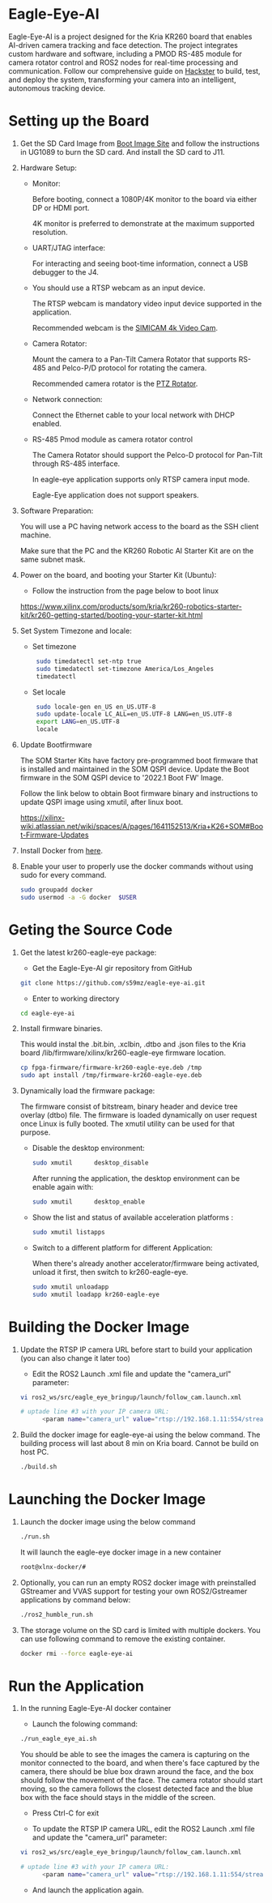 # Eagle-Eye-AI

Eagle-Eye-AI is a project designed for the Kria KR260 board that enables AI-driven camera tracking and face detection. The project integrates custom hardware and software, including a PMOD RS-485 module for camera rotator control and ROS2 nodes for real-time processing and communication. Follow our comprehensive guide on [Hackster](https://www.hackster.io/matjaz4) to build, test, and deploy the system, transforming your camera into an intelligent, autonomous tracking device.

# Setting up the Board

1. Get the SD Card Image from [Boot Image Site](https://ubuntu.com/download/amd-xilinx) and follow the instructions in UG1089 to burn the SD card. And install the SD card to J11.

2. Hardware Setup:

    * Monitor:
    
      Before booting, connect a 1080P/4K monitor to the board via either DP or HDMI port.

      4K monitor is preferred to demonstrate at the maximum supported resolution.

    * UART/JTAG interface:
    
      For interacting and seeing boot-time information, connect a USB debugger to the J4.
    
    * You should use a RTSP webcam as an input device.
    
      The RTSP webcam is mandatory video input device supported in the application.

      Recommended webcam is the [SIMICAM 4k Video Cam](https://a.aliexpress.com/_EznpRub).

    * Camera Rotator:

      Mount the camera to a Pan-Tilt Camera Rotator that supports RS-485 and Pelco-P/D protocol for rotating the camera.

      Recommended camera rotator is the [PTZ Rotator](https://a.aliexpress.com/_EvhGQMB).
      
    * Network connection:
    
      Connect the Ethernet cable to your local network with DHCP enabled.

    * RS-485 Pmod module as camera rotator control 

      The Camera Rotator should support the Pelco-D protocol for Pan-Tilt through RS-485 interface.
      
      In eagle-eye application supports only RTSP camera input mode.

      Eagle-Eye application does not support speakers.
    
3. Software Preparation:

    You will use a PC having network access to the board as the SSH client machine.

    Make sure that the PC and the KR260 Robotic AI Starter Kit are on the same subnet mask.

4. Power on the board, and booting your Starter Kit (Ubuntu):

   * Follow the instruction from the page below to boot linux

  	https://www.xilinx.com/products/som/kria/kr260-robotics-starter-kit/kr260-getting-started/booting-your-starter-kit.html

5. Set System Timezone and locale:

    * Set timezone

       ```bash
		sudo timedatectl set-ntp true
		sudo timedatectl set-timezone America/Los_Angeles
		timedatectl
       ```
	
	* Set locale

       ```bash
		sudo locale-gen en_US en_US.UTF-8
		sudo update-locale LC_ALL=en_US.UTF-8 LANG=en_US.UTF-8
		export LANG=en_US.UTF-8
		locale
       ```

6. Update Bootfirmware

    The SOM Starter Kits have factory pre-programmed boot firmware that is installed and maintained in the SOM QSPI device. Update the Boot firmware in the SOM QSPI device to '2022.1 Boot FW' Image.

    Follow the link below to obtain Boot firmware binary and instructions to update QSPI image using xmutil, after linux boot.  

    https://xilinx-wiki.atlassian.net/wiki/spaces/A/pages/1641152513/Kria+K26+SOM#Boot-Firmware-Updates

7. Install Docker from [here](https://docs.docker.com/engine/install/ubuntu/).

9. Enable your user to properly use the docker commands without using sudo for every command. 

    ```bash
    sudo groupadd docker
    sudo usermod -a -G docker  $USER
	```

# Geting the Source Code

1. Get the latest kr260-eagle-eye package:

	* Get the Eagle-Eye-AI gir repository from GitHub

    ```bash
    git clone https://github.com/s59mz/eagle-eye-ai.git
    ```

	* Enter to working directory

    ```bash
    cd eagle-eye-ai
    ```

2. Install firmware binaries.

   This would instal the .bit.bin, .xclbin, .dtbo and .json files to the Kria board /lib/firmware/xilinx/kr260-eagle-eye firmware location.

    ```bash
    cp fpga-firmware/firmware-kr260-eagle-eye.deb /tmp
    sudo apt install /tmp/firmware-kr260-eagle-eye.deb
    ```

3. Dynamically load the firmware package:

    The firmware consist of bitstream, binary header and device tree overlay (dtbo) file. The firmware is loaded dynamically on user request once Linux is fully booted. The xmutil utility can be used for that purpose.

    * Disable the desktop environment:

       ```bash
       sudo xmutil      desktop_disable
       ```

       After running the application, the desktop environment can be enable again with:

       ```bash
       sudo xmutil      desktop_enable
       ```

    * Show the list and status of available acceleration platforms :

       ```bash
      sudo xmutil listapps
        ```

    * Switch to a different platform for different Application:

       When there's already another accelerator/firmware being activated, unload it first, then switch to kr260-eagle-eye.

       ```bash
      sudo xmutil unloadapp
      sudo xmutil loadapp kr260-eagle-eye
       ```

# Building the Docker Image

1. Update the RTSP IP camera URL before start to build your application (you can also change it later too)

    * Edit the ROS2 Launch .xml file and update the "camera_url" parameter:
      
    ```bash
    vi ros2_ws/src/eagle_eye_bringup/launch/follow_cam.launch.xml

    # uptade line #3 with your IP camera URL:
          <param name="camera_url" value="rtsp://192.168.1.11:554/stream1"/>
    ```

2. Build the docker image for eagle-eye-ai using the below command. The building process will last about 8 min on Kria board. Cannot be build on host PC.

    ```bash
    ./build.sh
    ```

# Launching the Docker Image

1. Launch the docker image using the below command

    ```bash
    ./run.sh
    ```

    It will launch the eagle-eye docker image in a new container

    ```bash
    root@xlnx-docker/#
    ```

2. Optionally, you can run an empty ROS2 docker image with preinstalled GStreamer and VVAS support for testing your own ROS2/Gstreamer applications by command below:

    ```bash
    ./ros2_humble_run.sh
    ```

3. The storage volume on the SD card is limited with multiple dockers. You can use following command to remove the existing container.

    ```bash
    docker rmi --force eagle-eye-ai
    ```

# Run the Application

1.  In the running Eagle-Eye-AI docker container 

    * Launch the folowing command:

    ```bash
    ./run_eagle_eye_ai.sh
    ```

    You should be able to see the images the camera is capturing on the monitor connected to the board, and when there's face captured by the camera, there should be blue box drawn around the face, and the box should follow the movement of the face. The camera rotator should start moving, so the camera follows the closest detected face and the blue box with the face should stays in the middle of the screen.

    * Press Ctrl-C for exit

    * To update the RTSP IP camera URL, edit the ROS2 Launch .xml file and update the "camera_url" parameter:
      
    ```bash
    vi ros2_ws/src/eagle_eye_bringup/launch/follow_cam.launch.xml

    # uptade line #3 with your IP camera URL:
          <param name="camera_url" value="rtsp://192.168.1.11:554/stream1"/>
    ```

    * And launch the application again.


